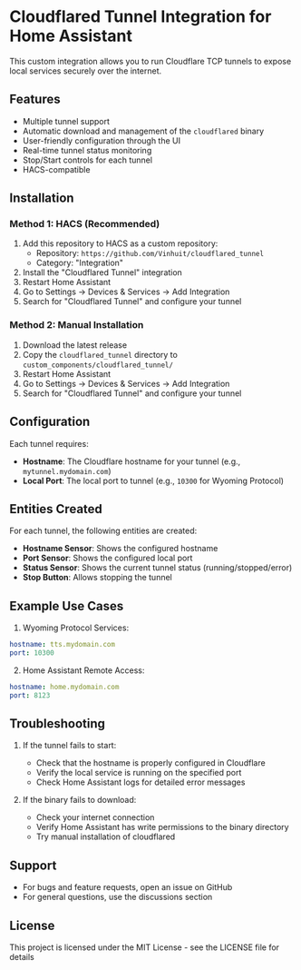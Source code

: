 # Cloudflared Tunnel Integration for Home Assistant

This custom integration allows you to run Cloudflare TCP tunnels to expose local services securely over the internet.

## Features

- Multiple tunnel support
- Automatic download and management of the `cloudflared` binary
- User-friendly configuration through the UI
- Real-time tunnel status monitoring
- Stop/Start controls for each tunnel
- HACS-compatible

## Installation

### Method 1: HACS (Recommended)

1. Add this repository to HACS as a custom repository:
   - Repository: `https://github.com/Vinhuit/cloudflared_tunnel`
   - Category: "Integration"
2. Install the "Cloudflared Tunnel" integration
3. Restart Home Assistant
4. Go to Settings -> Devices & Services -> Add Integration
5. Search for "Cloudflared Tunnel" and configure your tunnel

### Method 2: Manual Installation

1. Download the latest release
2. Copy the `cloudflared_tunnel` directory to `custom_components/cloudflared_tunnel/`
3. Restart Home Assistant
4. Go to Settings -> Devices & Services -> Add Integration
5. Search for "Cloudflared Tunnel" and configure your tunnel

## Configuration

Each tunnel requires:
- **Hostname**: The Cloudflare hostname for your tunnel (e.g., `mytunnel.mydomain.com`)
- **Local Port**: The local port to tunnel (e.g., `10300` for Wyoming Protocol)

## Entities Created

For each tunnel, the following entities are created:

- **Hostname Sensor**: Shows the configured hostname
- **Port Sensor**: Shows the configured local port
- **Status Sensor**: Shows the current tunnel status (running/stopped/error)
- **Stop Button**: Allows stopping the tunnel

## Example Use Cases

1. Wyoming Protocol Services:
```yaml
hostname: tts.mydomain.com
port: 10300
```

2. Home Assistant Remote Access:
```yaml
hostname: home.mydomain.com
port: 8123
```

## Troubleshooting

1. If the tunnel fails to start:
   - Check that the hostname is properly configured in Cloudflare
   - Verify the local service is running on the specified port
   - Check Home Assistant logs for detailed error messages

2. If the binary fails to download:
   - Check your internet connection
   - Verify Home Assistant has write permissions to the binary directory
   - Try manual installation of cloudflared

## Support

- For bugs and feature requests, open an issue on GitHub
- For general questions, use the discussions section

## License

This project is licensed under the MIT License - see the LICENSE file for details